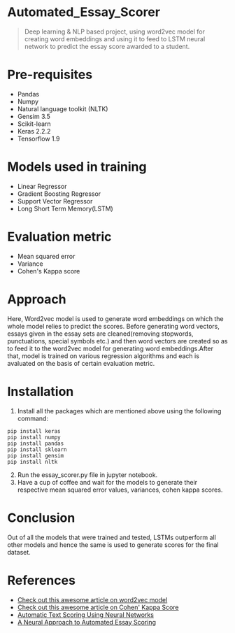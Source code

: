 # Automated_Essay_Scorer
> Deep learning & NLP based project, using word2vec model for creating word embeddings and
> using it to feed to LSTM neural network to predict the essay score awarded to a student.

# Pre-requisites
* Pandas
* Numpy
* Natural language toolkit (NLTK)
* Gensim 3.5
* Scikit-learn
* Keras 2.2.2
* Tensorflow 1.9

# Models used in training

* Linear Regressor
* Gradient Boosting Regressor
* Support Vector Regressor
* Long Short Term Memory(LSTM)

# Evaluation metric

* Mean squared error
* Variance
* Cohen's Kappa score



# Approach

Here, Word2vec model is used to generate word embeddings on which the whole model relies to predict the scores. Before generating word vectors, essays given in the essay sets are cleaned(removing stopwords, punctuations, special symbols etc.) and then word vectors are created so as to feed it to the word2vec model for generating word embeddings.After that, model is trained on various regression algorithms and each is avaluated on the basis of certain evaluation metric.


# Installation

1. Install all the packages which are mentioned above using the following command:
```
pip install keras
pip install numpy
pip install pandas
pip install sklearn
pip install gensim
pip install nltk
```
2. Run the essay_scorer.py file in jupyter notebook.
3. Have a cup of coffee and wait for the models to generate their respective mean squared error values, variances, cohen kappa scores.

# Conclusion

Out of all the models that were trained and tested, LSTMs outperform all other models and hence the same is used to generate scores for the final dataset.

# References
* [Check out this awesome article on word2vec model](https://medium.com/explore-artificial-intelligence/word2vec-a-baby-step-in-deep-learning-but-a-giant-leap-towards-natural-language-processing-40fe4e8602ba)
* [Check out this awesome article on Cohen' Kappa Score](https://towardsdatascience.com/inter-rater-agreement-kappas-69cd8b91ff75)
* [Automatic Text Scoring Using Neural Networks](https://arxiv.org/pdf/1606.04289.pdf)
* [A Neural Approach to Automated Essay Scoring](http://aclweb.org/anthology/D/D16/D16-1193.pdf)


